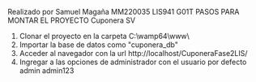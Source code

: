 Realizado por Samuel Magaña MM220035
LIS941 G01T
PASOS PARA MONTAR EL PROYECTO Cuponera SV
1. Clonar el proyecto en la carpeta C:\wamp64\www\
2. Importar la base de datos como "cuponera_db"
3. Acceder al navegador con la url http://localhost/CuponeraFase2LIS/
4. Ingregar a las opciones de administrador con el usuario por defecto admin admin123
